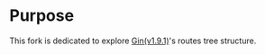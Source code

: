# Purpose

This fork is dedicated to explore [Gin(v1.9.1)](https://gin-gonic.com/)'s routes tree structure.

